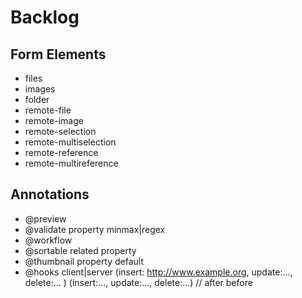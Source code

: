 # Backlog
## Form Elements

* files
* images
* folder
* remote-file
* remote-image
* remote-selection
* remote-multiselection
* remote-reference
* remote-multireference

## Annotations
* @preview
* @validate property minmax|regex
* @workflow
* @sortable related property
* @thumbnail property default
* @hooks client|server (insert: http://www.example.org, update:..., delete:... ) (insert:..., update:..., delete:...) // after before
